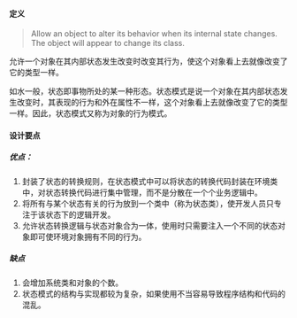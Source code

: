 #### 定义

> Allow an object to alter its behavior when its internal state changes. The object will appear to change its class.

允许一个对象在其内部状态发生改变时改变其行为，使这个对象看上去就像改变了它的类型一样。

如水一般，状态即事物所处的某一种形态。状态模式是说一个对象在其内部状态发生改变时，其表现的行为和外在属性不一样，这个对象看上去就像改变了它的类型一样。因此，状态模式又称为对象的行为模式。



#### 设计要点

##### 优点：

1. 封装了状态的转换规则，在状态模式中可以将状态的转换代码封装在环境类中，对状态转换代码进行集中管理，而不是分散在一个个业务逻辑中。
2. 将所有与某个状态有关的行为放到一个类中（称为状态类），使开发人员只专注于该状态下的逻辑开发。
3. 允许状态转换逻辑与状态对象合为一体，使用时只需要注入一个不同的状态对象即可使环境对象拥有不同的行为。

##### 缺点

1. 会增加系统类和对象的个数。
2. 状态模式的结构与实现都较为复杂，如果使用不当容易导致程序结构和代码的混乱。





